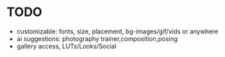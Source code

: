 # TODO
- customizable: fonts, size, placement, bg-images/gif/vids or anywhere
- ai suggestions: photography trainer,composition,posing
- gallery access, LUTs/Looks/Social
